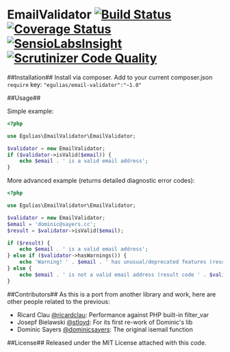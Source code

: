 EmailValidator [![Build Status](https://travis-ci.org/egulias/EmailValidator.png?branch=master)](https://travis-ci.org/egulias/EmailValidator) [![Coverage Status](https://coveralls.io/repos/egulias/EmailValidator/badge.png?branch=master)](https://coveralls.io/r/egulias/EmailValidator?branch=master) [![SensioLabsInsight](https://insight.sensiolabs.com/projects/22ba6692-9c02-42e5-a65d-1c5696bfffc6/small.png)](https://insight.sensiolabs.com/projects/22ba6692-9c02-42e5-a65d-1c5696bfffc6)[![Scrutinizer Code Quality](https://scrutinizer-ci.com/g/egulias/EmailValidator/badges/quality-score.png?b=master)](https://scrutinizer-ci.com/g/egulias/EmailValidator/?branch=master)
=============================

##Installation##
Install via composer. Add to your current composer.json ```require``` key: ```"egulias/email-validator":"~1.0" ```

##Usage##

Simple example:

```php
<?php

use Egulias\EmailValidator\EmailValidator;

$validator = new EmailValidator;
if ($validator->isValid($email)) {
	echo $email . ' is a valid email address';
}
```

More advanced example (returns detailed diagnostic error codes):

```php
<?php

use Egulias\EmailValidator\EmailValidator;

$validator = new EmailValidator;
$email = 'dominic@sayers.cc';
$result = $validator->isValid($email);

if ($result) {
	echo $email . ' is a valid email address';
} else if ($validator->hasWarnings()) {
	echo 'Warning! ' . $email . ' has unusual/deprecated features (result code ' . var_export($validator->getWarnings(), true) . ')';
} else {
	echo $email . ' is not a valid email address (result code ' . $validator->getError() . ')';
}
```

##Contributors##
As this is a port from another library and work, here are other people related to the previous:

* Ricard Clau [@ricardclau](http://github.com/ricardclau):      	Performance against PHP built-in filter_var
* Josepf Bielawski [@stloyd](http://github.com/stloyd):      		For its first re-work of Dominic's lib
* Dominic Sayers [@dominicsayers](http://github.com/dominicsayers):  	The original isemail function

##License##
Released under the MIT License attached with this code.

